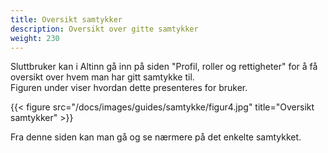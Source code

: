 ```yaml
---
title: Oversikt samtykker
description: Oversikt over gitte samtykker
weight: 230
---
```


Sluttbruker kan i Altinn gå inn på siden "Profil, roller og rettigheter" for å få oversikt over hvem man har gitt samtykke til.  
Figuren under viser hvordan dette presenteres for bruker.

{{< figure src="/docs/images/guides/samtykke/figur4.jpg" title="Oversikt samtykker" >}}

Fra denne siden kan man gå og se nærmere på det enkelte samtykket.